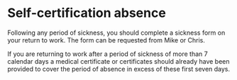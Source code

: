 # Self-certification absence

Following any period of sickness, you should complete a sickness form on your return to work. The form can be requested from Mike or Chris.

If you are returning to work after a period of sickness of more than 7 calendar days a medical certificate or certificates should already have been provided to cover the period of absence in excess of these first seven days.
